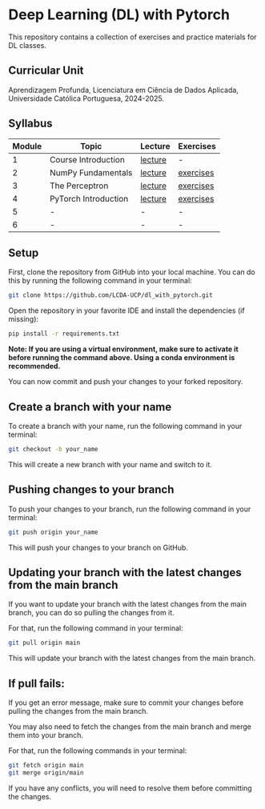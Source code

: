 # Deep Learning (DL) with Pytorch


This repository contains a collection of exercises and practice materials for DL classes.

## Curricular Unit
Aprendizagem Profunda, Licenciatura em Ciência de Dados Aplicada, Universidade Católica Portuguesa, 2024-2025.

## Syllabus

| **Module** | **Topic**            | **Lecture**                          | **Exercises**                    |
|------------|----------------------|--------------------------------------|----------------------------------|
| 1          | Course Introduction  | [lecture](lectures/DL-Session01.pdf) | -                                |
| 2          | NumPy Fundamentals   | [lecture](lectures/DL-Session02.pdf) | [exercises](exercises/session02) |
| 3          | The Perceptron       | [lecture](lectures/DL-Session03.pdf) | [exercises](exercises/session03) |
| 4          | PyTorch Introduction | [lecture](lectures/DL-Session04.pdf) | [exercises](exercises/session04) |
| 5          | -                    | -                                    | -                                |
| 6          | -                    | -                                    | -                                |

## Setup

First, clone the repository from GitHub into your local machine. You can do this by running the following command in your terminal:

```bash
git clone https://github.com/LCDA-UCP/dl_with_pytorch.git
```

Open the repository in your favorite IDE and install the dependencies (if missing):
```bash
pip install -r requirements.txt
```

**Note: If you are using a virtual environment, make sure to activate it before running the command above. Using a conda environment is recommended.**

You can now commit and push your changes to your forked repository.

## Create a branch with your name

To create a branch with your name, run the following command in your terminal:

```bash
git checkout -b your_name
```

This will create a new branch with your name and switch to it.

## Pushing changes to your branch

To push your changes to your branch, run the following command in your terminal:

```bash
git push origin your_name
```

This will push your changes to your branch on GitHub.

## Updating your branch with the latest changes from the main branch

If you want to update your branch with the latest changes from the main branch, you can do so pulling the changes from it.

For that, run the following command in your terminal:

```bash
git pull origin main
```

This will update your branch with the latest changes from the main branch.

## If pull fails:

If you get an error message, make sure to commit your changes before pulling the changes from the main branch.

You may also need to fetch the changes from the main branch and merge them into your branch.

For that, run the following commands in your terminal:

```bash
git fetch origin main
git merge origin/main
```

If you have any conflicts, you will need to resolve them before committing the changes.

